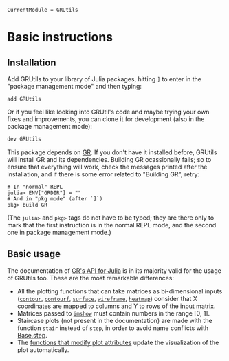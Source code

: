 ```@meta
CurrentModule = GRUtils
```

# Basic instructions

## Installation

Add GRUtils to your library of Julia packages, hitting `]` to enter in the "package management mode" and then typing:

```julia-repl
add GRUtils
```

Or if you feel like looking into GRUtil's code and maybe trying your own fixes and improvements, you can clone it for development (also in the package management mode):

```julia
dev GRUtils
```

This package depends on [GR](https://github.com/jheinen/GR.jl). If you don't have it installed before, GRUtils will install GR and its dependencies. Building GR ocassionally fails; so to ensure that everything will work, check the messages printed after the installation, and if there is some error related to "Building GR", retry:

```julia-console
# In "normal" REPL
julia> ENV["GRDIR"] = ""
# And in "pkg mode" (after `]`)
pkg> build GR
```

(The `julia>` and `pkg>` tags do not have to be typed; they are there only to mark that the first instruction is in the normal REPL mode, and the second one in package management mode.)

## Basic usage

The documentation of [GR's API for Julia](https://gr-framework.org/julia-jlgr.html) is in its majority valid for the usage of GRUtils too. These are the most remarkable differences:

* All the plotting functions that can take matrices as bi-dimensional inputs ([`contour`](https://gr-framework.org/julia-jlgr.html#contour-0315ff05d8f2652c7841da75a23d12e6), [`contourf`](https://gr-framework.org/julia-jlgr.html#contourf-0315ff05d8f2652c7841da75a23d12e6), [`surface`](https://gr-framework.org/julia-jlgr.html#surface-0315ff05d8f2652c7841da75a23d12e6), [`wireframe`](https://gr-framework.org/julia-jlgr.html#wireframe-0315ff05d8f2652c7841da75a23d12e6), [`heatmap`](https://gr-framework.org/julia-jlgr.html#heatmap-849ebfcad83c4c0251a8873748f01036)) consider that X coordinates are mapped to columns and Y to rows of the input matrix.
* Matrices passed to [`imshow`](https://gr-framework.org/julia-jlgr.html#imshow-404f4e72a2ec356c3761e3179229e416) must contain numbers in the range [0, 1].
* Staircase plots (not present in the documentation) are made with the function `stair` instead of `step`, in order to avoid name conflicts with [Base.step](https://docs.julialang.org/en/latest/base/collections/#Base.step).
* The [functions that modify plot attributes](https://gr-framework.org/julia-jlgr.html#attribute-functions) update the visualization of the plot automatically.
